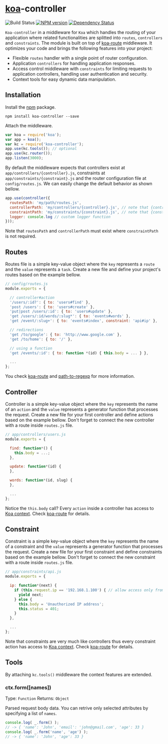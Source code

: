 # [koa](http://koajs.com/)-controller

![Build Status](https://travis-ci.org/xpepermint/koa-controller.svg?branch=master)&nbsp;[![NPM version](https://badge.fury.io/js/koa-controller.svg)](http://badge.fury.io/js/koa-controller)&nbsp;[![Dependency Status](https://gemnasium.com/xpepermint/koa-controller.svg)](https://gemnasium.com/xpepermint/koa-controller)

`Koa-controller` in a middleware for `Koa` which handles the routing of your application where related functionalities are splitted into `routes`, `controllers` and `constraints`. The module is built on top of [koa-route](https://github.com/koajs/route) middleware. It optimizes your code and brings the following features into your project:
- Flexible `routes` handler with a single point of router configuration.
- Application `controllers` for handling application responses.
- Access control middleware with `constraints` for limiting requests to application controllers, handling user authentication and security.
- Context tools for easy dynamic data manipulation.

## Installation

Install the [npm](https://www.npmjs.org/package/koa-controller) package.

```
npm install koa-controller --save
```

Attach the middleware.

```js
var koa = require('koa');
var app = koa();
var kc = require('koa-controller');
app.use(kc.tools()); // optional
app.use(kc.router());
app.listen(3000);
```

By default the middleware expects that controllers exist at `app/controllers/{controller}.js`, constraints at `app/constraints/{constraint}.js` and the router configuration file at `config/routes.js`. We can easily change the default behavior as shown bellow.

```js
app.use(controller({
  routesPath: 'my/path/routes.js',
  controllerPath: 'my/controllers/{controller}.js', // note that {controller} is a variable
  constraintPath: 'my/constraints/{constraint}.js', // note that {constraint} is a variable
  logger: console.log // custom logger function
}));
```

Note that `routesPath` and `controllerPath` must exist where `constraintPath` is not required.

## Routes

Routes file is a simple key-value object where the `key` represents a `route` and the `value` represents a `task`. Create a new file and define your project's routes based on the example bellow.

```js
// config/routes.js
module.exports = {

  // controller#action
  '/users/:id?': { to: 'users#find' },
  'post /users': { to: 'users#create' },
  'put|post /users/:id': { to: 'users#update' },
  'get /users/:id/words/:slug*': { to: 'events#words' },
  'get /event/:slug+': { to: 'events#index', constraint: 'api#ip' },

  // redirections
  'get /to/google': { to: 'http://www.google.com' },
  'get /to/home': { to: '/' },

  // using a function
  'get /events/:id': { to: function *(id) { this.body = ... } },

  ...
};
```

You check [koa-route](https://github.com/koajs/route) and [path-to-regexp](https://github.com/component/path-to-regexp) for more information.

## Controller

Controller is a simple key-value object where the `key` represents the name of an `action` and the `value` represents a generator function that processes the request. Create a new file for your first controller and define actions based on the example bellow. Don't forget to connect the new controller with a route inside `routes.js` file.

```js
// app/controllers/users.js
module.exports = {

  find: function*() {
    this.body = ...;
  },

  update: function*(id) {
  },

  words: function*(id, slug) {
  },

  ...
};
```

Notice the `this.body` call? Every `action` inside a controller has access to [Koa context](http://koajs.com/#context). Check [koa-route](https://github.com/koajs/route) for details.

## Constraint

Constraint is a simple key-value object where the `key` represents the name of a constraint and the `value` represents a generator function that processes the request. Create a new file for your first constraint and define constraints based on the example bellow. Don't forget to connect the new constraint with a route inside `routes.js` file.

```js
// app/constraints/api.js
module.exports = {

  ip: function*(next) {
    if (this.request.ip == '192.168.1.100') { // allow access only from this IP address
      yield next;
    } else {
      this.body = 'Unauthorized IP address';
      this.status = 401;
    }
  },

  ...
};
```

Note that constraints are very much like controllers thus every constraint action has access to [Koa context](http://koajs.com/#context). Check [koa-route](https://github.com/koajs/route) for details.

## Tools

By attaching `kc.tools()` middleware the context features are extended.

### ctx.form([names])

Type: `Function`
Returns: `Object`

Parsed request body data. You can retrive only selected attributes by specifying a list of `names`.

```js
console.log( _.form() );
// -> { 'name': 'John', 'email': 'john@gmail.com', 'age': 33 }
console.log( _.form('name', 'age') );
// -> { 'name': 'John', 'age': 33 }
```
